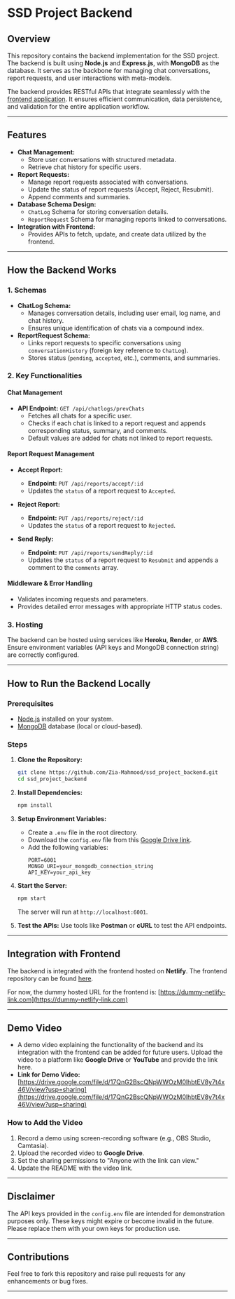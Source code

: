 # SSD Project Backend

## Overview
This repository contains the backend implementation for the SSD project. The backend is built using **Node.js** and **Express.js**, with **MongoDB** as the database. It serves as the backbone for managing chat conversations, report requests, and user interactions with meta-models.

The backend provides RESTful APIs that integrate seamlessly with the [frontend application](https://github.com/kritikajoshi815/SSD-Frontend). It ensures efficient communication, data persistence, and validation for the entire application workflow.

---

## Features
- **Chat Management:**
  - Store user conversations with structured metadata.
  - Retrieve chat history for specific users.
- **Report Requests:**
  - Manage report requests associated with conversations.
  - Update the status of report requests (Accept, Reject, Resubmit).
  - Append comments and summaries.
- **Database Schema Design:**
  - `ChatLog` Schema for storing conversation details.
  - `ReportRequest` Schema for managing reports linked to conversations.
- **Integration with Frontend:**
  - Provides APIs to fetch, update, and create data utilized by the frontend.

---

## How the Backend Works
### 1. Schemas
- **ChatLog Schema:**
  - Manages conversation details, including user email, log name, and chat history.
  - Ensures unique identification of chats via a compound index.
- **ReportRequest Schema:**
  - Links report requests to specific conversations using `conversationHistory` (foreign key reference to `ChatLog`).
  - Stores status (`pending`, `accepted`, etc.), comments, and summaries.

### 2. Key Functionalities
#### Chat Management
- **API Endpoint:** `GET /api/chatlogs/prevChats`
  - Fetches all chats for a specific user.
  - Checks if each chat is linked to a report request and appends corresponding status, summary, and comments.
  - Default values are added for chats not linked to report requests.

#### Report Request Management
- **Accept Report:**
  - **Endpoint:** `PUT /api/reports/accept/:id`
  - Updates the `status` of a report request to `Accepted`.

- **Reject Report:**
  - **Endpoint:** `PUT /api/reports/reject/:id`
  - Updates the `status` of a report request to `Rejected`.

- **Send Reply:**
  - **Endpoint:** `PUT /api/reports/sendReply/:id`
  - Updates the `status` of a report request to `Resubmit` and appends a comment to the `comments` array.

#### Middleware & Error Handling
- Validates incoming requests and parameters.
- Provides detailed error messages with appropriate HTTP status codes.

### 3. Hosting
The backend can be hosted using services like **Heroku**, **Render**, or **AWS**. Ensure environment variables (API keys and MongoDB connection string) are correctly configured.

---

## How to Run the Backend Locally
### Prerequisites
- [Node.js](https://nodejs.org/) installed on your system.
- [MongoDB](https://www.mongodb.com/) database (local or cloud-based).

### Steps
1. **Clone the Repository:**
   ```bash
   git clone https://github.com/Zia-Mahmood/ssd_project_backend.git
   cd ssd_project_backend
   ```

2. **Install Dependencies:**
   ```bash
   npm install
   ```

3. **Setup Environment Variables:**
   - Create a `.env` file in the root directory.
   - Download the `config.env` file from this [Google Drive link](https://drive.google.com/file/d/17T3F9tEZxLcUUU_l7od3txiAoNuu-AAH/view?usp=sharing).
   - Add the following variables:
     ```env
     PORT=6001
     MONGO_URI=your_mongodb_connection_string
     API_KEY=your_api_key
     ```

4. **Start the Server:**
   ```bash
   npm start
   ```
   The server will run at `http://localhost:6001`.

5. **Test the APIs:**
   Use tools like **Postman** or **cURL** to test the API endpoints.

---

## Integration with Frontend
The backend is integrated with the frontend hosted on **Netlify**. The frontend repository can be found [here](https://github.com/kritikajoshi815/SSD-Frontend).

For now, the dummy hosted URL for the frontend is:
[https://dummy-netlify-link.com](https://dummy-netlify-link.com)

---

## Demo Video
- A demo video explaining the functionality of the backend and its integration with the frontend can be added for future users. Upload the video to a platform like **Google Drive** or **YouTube** and provide the link here.
- **Link for Demo Video:**
  [https://drive.google.com/file/d/17QnG2BscQNpWWOzM0lhbtEV8y7t4x46V/view?usp=sharing](https://drive.google.com/file/d/17QnG2BscQNpWWOzM0lhbtEV8y7t4x46V/view?usp=sharing)

### How to Add the Video
1. Record a demo using screen-recording software (e.g., OBS Studio, Camtasia).
2. Upload the recorded video to **Google Drive**.
3. Set the sharing permissions to "Anyone with the link can view."
4. Update the README with the video link.

---

## Disclaimer
The API keys provided in the `config.env` file are intended for demonstration purposes only. These keys might expire or become invalid in the future. Please replace them with your own keys for production use.

---

## Contributions
Feel free to fork this repository and raise pull requests for any enhancements or bug fixes.

---

